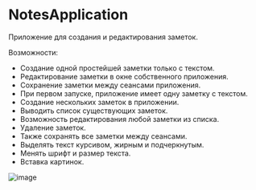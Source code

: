 # NotesApplication
Приложение для создания и редактирования заметок.

Возможности:
+ Создание одной простейшей заметки только с текстом.
+ Редактирование заметки в окне собственного приложения.
+ Сохранение заметки между сеансами приложения.
+ При первом запуске, приложение имеет одну заметку с текстом.
+ Создание нескольких заметок в приложении.
+ Выводить список существующих заметок.
+ Возможность редактирования любой заметки из списка.
+ Удаление заметок.
+ Также сохранять все заметки между сеансами.
+ Выделять текст курсивом, жирным и подчеркнутым.
+ Менять шрифт и размер текста.
+ Вставка картинок. 

![image](https://user-images.githubusercontent.com/102411892/223710362-72c29e2c-cbb2-4c97-b5d7-05964f8fb9bf.png)

